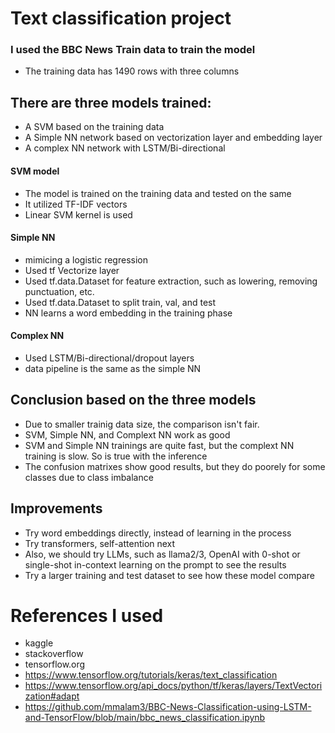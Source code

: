 # Text classification project

### I used the BBC News Train data to train the model
- The training data has 1490 rows with three columns

## There are three models trained: 
- A SVM based on the training data <br>
- A Simple NN network based on vectorization layer and embedding layer <br>
- A complex NN network with LSTM/Bi-directional <br>

#### SVM model
- The model is trained on the training data and tested on the same
- It utilized TF-IDF vectors
- Linear SVM kernel is used

#### Simple NN
- mimicing a logistic regression
- Used tf Vectorize layer
- Used tf.data.Dataset for feature extraction, such as lowering, removing punctuation, etc.
- Used tf.data.Dataset to split train, val, and test 
- NN learns a word embedding in the training phase

#### Complex NN
- Used LSTM/Bi-directional/dropout layers
- data pipeline is the same as the simple NN

## Conclusion based on the three models
- Due to smaller trainig data size, the comparison isn't fair. 
- SVM, Simple NN, and Complext NN work as good
- SVM and Simple NN trainings are quite fast, but the complext NN training is slow. So is true with the inference
- The confusion matrixes show good results, but they do poorely for some classes due to class imbalance

## Improvements
- Try word embeddings directly, instead of learning in the process
- Try transformers, self-attention next
- Also, we should try LLMs, such as llama2/3, OpenAI with 0-shot or single-shot in-context learning on the prompt to see the results
- Try a larger training and test dataset to see how these model compare 

# References I used
- kaggle
- stackoverflow
- tensorflow.org
- https://www.tensorflow.org/tutorials/keras/text_classification
- https://www.tensorflow.org/api_docs/python/tf/keras/layers/TextVectorization#adapt
- https://github.com/mmalam3/BBC-News-Classification-using-LSTM-and-TensorFlow/blob/main/bbc_news_classification.ipynb 





